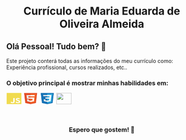 <div align="center">

  # Currículo de Maria Eduarda de Oliveira Almeida  
</div>

## Olá Pessoal! Tudo bem? :wave:

  Este projeto conterá todas as informações do meu currículo como: Experiência profissional, cursos realizados, etc..

  
### O objetivo principal é mostrar minhas habilidades em:

<div style="display: inline_block">
  <img align="center" height="30" width="40" src="https://raw.githubusercontent.com/devicons/devicon/master/icons/javascript/javascript-plain.svg">
  <img align="center" height="30" width="40" src="https://raw.githubusercontent.com/devicons/devicon/master/icons/html5/html5-original.svg">
  <img align="center" height="30" width="40" src="https://raw.githubusercontent.com/devicons/devicon/master/icons/css3/css3-original.svg">
  <img align="center" height="30" width="40" src="https://user-images.githubusercontent.com/108241366/203055118-f31132f8-a1db-4db8-9f8b-0a6c76d41d53.svg">
</div>
<br><br>
<div align="center">

  ### Espero que gostem! :hugs:
</div>



 

  
 
